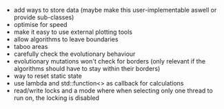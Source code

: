 - add ways to store data (maybe make this user-implementable aswell or provide sub-classes)
- optimise for speed  
- make it easy to use external plotting tools  
- allow algorithms to leave boundaries  
- taboo areas  
- carefully check the evolutionary behaviour  
- evolutionary mutations won't check for borders (only relevant if the algorithms should have to stay within their borders)  
- way to reset static state
- use lambda and std::function<> as callback for calculations
- read/write locks and a mode where when selecting only one thread to run on, the locking is disabled
